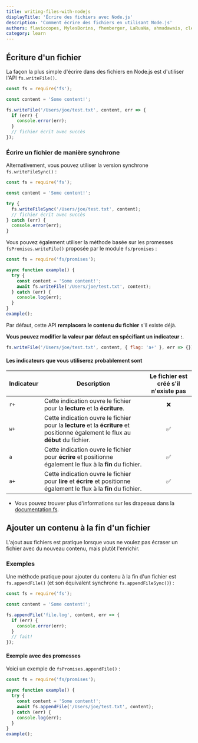 ```yaml
---
title: writing-files-with-nodejs
displayTitle: 'Écrire des fichiers avec Node.js'
description: 'Comment écrire des fichiers en utilisant Node.js'
authors: flaviocopes, MylesBorins, fhemberger, LaRuaNa, ahmadawais, clean99, ovflowd, augustinmauroy
category: learn
---
```


## Écriture d'un fichier

La façon la plus simple d'écrire dans des fichiers en Node.js est d'utiliser l'API `fs.writeFile()`.

```js
const fs = require('fs');

const content = 'Some content!';

fs.writeFile('/Users/joe/test.txt', content, err => {
  if (err) {
    console.error(err);
  }
  // fichier écrit avec succès
});
```

### Écrire un fichier de manière synchrone

Alternativement, vous pouvez utiliser la version synchrone `fs.writeFileSync()` :

```js
const fs = require('fs');

const content = 'Some content!';

try {
  fs.writeFileSync('/Users/joe/test.txt', content);
  // fichier écrit avec succès
} catch (err) {
  console.error(err);
}
```

Vous pouvez également utiliser la méthode basée sur les promesses `fsPromises.writeFile()` proposée par le module `fs/promises` :

```js
const fs = require('fs/promises');

async function example() {
  try {
    const content = 'Some content!';
    await fs.writeFile('/Users/joe/test.txt', content);
  } catch (err) {
    console.log(err);
  }
}
example();
```

Par défaut, cette API **remplacera le contenu du fichier** s'il existe déjà.

**Vous pouvez modifier la valeur par défaut en spécifiant un indicateur :**.

```js
fs.writeFile('/Users/joe/test.txt', content, { flag: 'a+' }, err => {});
```

#### Les indicateurs que vous utiliserez probablement sont

| Indicateur | Description | Le fichier est créé s'il n'existe pas           |
|------|-------------|:-----------------------------------------------:|
| `r+` | Cette indication ouvre le fichier pour la **lecture** et la **écriture**. | ❌ |
| `w+` | Cette indication ouvre le fichier pour la **lecture** et la **écriture** et positionne également le flux au **début** du fichier. | ✅                                                          |
| `a`  | Cette indication ouvre le fichier pour **écrire** et positionne également le flux à la **fin** du fichier. | ✅                                                                     |
| `a+` | Cette indication ouvre le fichier pour **lire** et **écrire** et positionne également le flux à la **fin** du fichier. | ✅                                                              |

* Vous pouvez trouver plus d'informations sur les drapeaux dans la [documentation fs](/api/fs/#file-system-flags).

## Ajouter un contenu à la fin d'un fichier

L'ajout aux fichiers est pratique lorsque vous ne voulez pas écraser un fichier avec du nouveau contenu, mais plutôt l'enrichir.

### Exemples

Une méthode pratique pour ajouter du contenu à la fin d'un fichier est `fs.appendFile()` (et son équivalent synchrone `fs.appendFileSync()`) :

```js
const fs = require('fs');

const content = 'Some content!';

fs.appendFile('file.log', content, err => {
  if (err) {
    console.error(err);
  }
  // fait!
});
```

#### Exemple avec des promesses

Voici un exemple de `fsPromises.appendFile()` :

```js
const fs = require('fs/promises');

async function example() {
  try {
    const content = 'Some content!';
    await fs.appendFile('/Users/joe/test.txt', content);
  } catch (err) {
    console.log(err);
  }
}
example();
```
